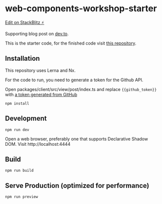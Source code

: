 # web-components-workshop-starter

[Edit on StackBlitz ⚡️](https://stackblitz.com/edit/node-xuhpyc)

Supporting blog post on [dev.to](https://dev.to/steveblue/server-side-rendering-a-blog-with-web-components-3ije).

This is the starter code, for the finished code visit [this repository](https://github.com/steveblue/web-components-ssr-workshop).

## Installation

This repository uses Lerna and Nx.

For the code to run, you need to generate a token for the Github API.

Open packages/client/src/view/post/index.ts and replace `{{github_token}}` with [a token generated from GitHub](https://github.com/settings/tokens?type=beta)

```
npm install
```

## Development

```
npm run dev
```

Open a web browser, preferably one that supports Declarative Shadow DOM. Visit http://localhost:4444

## Build

```
npm run build
```

## Serve Production (optimized for performance)

```
npm run preview
```
